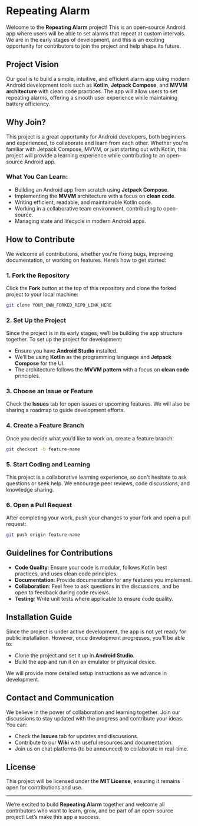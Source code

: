 # Repeating Alarm

Welcome to the **Repeating Alarm** project! This is an open-source Android app where users will be able to set alarms that repeat at custom intervals. We are in the early stages of development, and this is an exciting opportunity for contributors to join the project and help shape its future.

## Project Vision

Our goal is to build a simple, intuitive, and efficient alarm app using modern Android development tools such as **Kotlin**, **Jetpack Compose**, and **MVVM architecture** with clean code practices. The app will allow users to set repeating alarms, offering a smooth user experience while maintaining battery efficiency.

## Why Join?

This project is a great opportunity for Android developers, both beginners and experienced, to collaborate and learn from each other. Whether you're familiar with Jetpack Compose, MVVM, or just starting out with Kotlin, this project will provide a learning experience while contributing to an open-source Android app.

### What You Can Learn:
- Building an Android app from scratch using **Jetpack Compose**.
- Implementing the **MVVM** architecture with a focus on **clean code**.
- Writing efficient, readable, and maintainable Kotlin code.
- Working in a collaborative team environment, contributing to open-source.
- Managing state and lifecycle in modern Android apps.

## How to Contribute

We welcome all contributions, whether you're fixing bugs, improving documentation, or working on features. Here’s how to get started:

### 1. Fork the Repository
Click the **Fork** button at the top of this repository and clone the forked project to your local machine:
```bash
git clone YOUR_OWN_FORKED_REPO_LINK_HERE
```

### 2. Set Up the Project
Since the project is in its early stages, we’ll be building the app structure together. To set up the project for development:
- Ensure you have **Android Studio** installed.
- We’ll be using **Kotlin** as the programming language and **Jetpack Compose** for the UI. 
- The architecture follows the **MVVM pattern** with a focus on **clean code** principles.

### 3. Choose an Issue or Feature
Check the **Issues** tab for open issues or upcoming features. We will also be sharing a roadmap to guide development efforts.

### 4. Create a Feature Branch
Once you decide what you’d like to work on, create a feature branch:
```bash
git checkout -b feature-name
```

### 5. Start Coding and Learning
This project is a collaborative learning experience, so don't hesitate to ask questions or seek help. We encourage peer reviews, code discussions, and knowledge sharing.

### 6. Open a Pull Request
After completing your work, push your changes to your fork and open a pull request:
```bash
git push origin feature-name
```

## Guidelines for Contributions

- **Code Quality**: Ensure your code is modular, follows Kotlin best practices, and uses clean code principles.
- **Documentation**: Provide documentation for any features you implement.
- **Collaboration**: Feel free to ask questions in the discussions, and be open to feedback during code reviews.
- **Testing**: Write unit tests where applicable to ensure code quality.

## Installation Guide

Since the project is under active development, the app is not yet ready for public installation. However, once development progresses, you'll be able to:
- Clone the project and set it up in **Android Studio**.
- Build the app and run it on an emulator or physical device.

We will provide more detailed setup instructions as we advance in development.

## Contact and Communication

We believe in the power of collaboration and learning together. Join our discussions to stay updated with the progress and contribute your ideas. You can:
- Check the **Issues** tab for updates and discussions.
- Contribute to our **Wiki** with useful resources and documentation.
- Join us on chat platforms (to be announced) to collaborate in real-time.

## License

This project will be licensed under the **MIT License**, ensuring it remains open for contributions and use.

---

We’re excited to build **Repeating Alarm** together and welcome all contributors who want to learn, grow, and be part of an open-source project! Let’s make this app a success.
